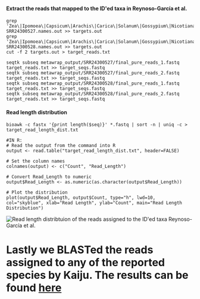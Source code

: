 #### Extract the reads that mapped to the ID'ed taxa in Reynoso-García et al.
```
grep 'Zea\|Ipomoea\|Capsicum\|Arachis\|Carica\|Solanum\|Gossypium\|Nicotiana' SRR24300527.names.out >> targets.out
grep 'Zea\|Ipomoea\|Capsicum\|Arachis\|Carica\|Solanum\|Gossypium\|Nicotiana' SRR24300528.names.out >> targets.out
cut -f 2 targets.out > target_reads.txt

seqtk subseq metawrap_output/SRR24300527/final_pure_reads_1.fastq target_reads.txt >> target_seqs.fastq
seqtk subseq metawrap_output/SRR24300527/final_pure_reads_2.fastq target_reads.txt >> target_seqs.fastq
seqtk subseq metawrap_output/SRR24300528/final_pure_reads_1.fastq target_reads.txt >> target_seqs.fastq
seqtk subseq metawrap_output/SRR24300528/final_pure_reads_2.fastq target_reads.txt >> target_seqs.fastq
```

#### Read length distribution 
```
bioawk -c fastx '{print length($seq)}' *.fastq | sort -n | uniq -c > target_read_length_dist.txt

#IN R:
# Read the output from the command into R
output <- read.table("target_read_length_dist.txt", header=FALSE)

# Set the column names
colnames(output) <- c("Count", "Read_Length")

# Convert Read_Length to numeric
output$Read_Length <- as.numeric(as.character(output$Read_Length))

# Plot the distribution
plot(output$Read_Length, output$Count, type="h", lwd=10, col="skyblue", xlab="Read Length", ylab="Count", main="Read Length Distribution")
```

![Read length distribtuion of the reads assigned to the ID'ed taxa Reynoso-García et al.](readlendist.PNG)

# Lastly we BLASTed the reads assigned to any of the reported species by Kaiju. The results can be found [here](https://raw.githubusercontent.com/AleksandraLaura/DietComment/main/S3_Table.tsv)
